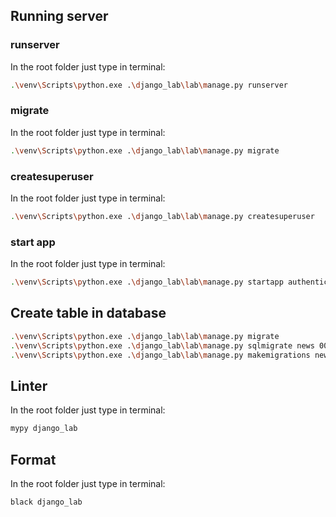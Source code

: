## Running server

### runserver
In the root folder just type in terminal:
```bash
.\venv\Scripts\python.exe .\django_lab\lab\manage.py runserver
```

### migrate
In the root folder just type in terminal:
```bash
.\venv\Scripts\python.exe .\django_lab\lab\manage.py migrate
```

### createsuperuser
In the root folder just type in terminal:
```bash
.\venv\Scripts\python.exe .\django_lab\lab\manage.py createsuperuser
```

### start app
In the root folder just type in terminal:
```bash
.\venv\Scripts\python.exe .\django_lab\lab\manage.py startapp authentication
```

## Create table in database
```bash
.\venv\Scripts\python.exe .\django_lab\lab\manage.py migrate
.\venv\Scripts\python.exe .\django_lab\lab\manage.py sqlmigrate news 0001
.\venv\Scripts\python.exe .\django_lab\lab\manage.py makemigrations news
```

## Linter
In the root folder just type in terminal:
```bash
mypy django_lab
```

## Format
In the root folder just type in terminal:
```bash
black django_lab
```

